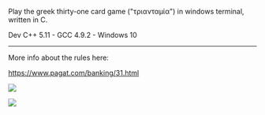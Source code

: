 Play the greek thirty-one card game ("τριανταμία") in windows terminal, written in C.

Dev C++ 5.11 - GCC 4.9.2 - Windows 10

-------------------------------------------------------------------------

More info about the rules here:

https://www.pagat.com/banking/31.html



![](https://i.imgur.com/FirBty0.png)


![](https://i.imgur.com/Njhpvxb.png)
